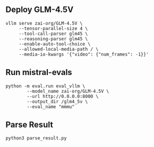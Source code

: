 ## Deploy GLM-4.5V

```
vllm serve zai-org/GLM-4.5V \
     --tensor-parallel-size 4 \
     --tool-call-parser glm45 \
     --reasoning-parser glm45 \
     --enable-auto-tool-choice \
     --allowed-local-media-path / \
     --media-io-kwargs '{"video": {"num_frames": -1}}'
```

## Run mistral-evals
```
python -m eval.run eval_vllm \
        --model_name zai-org/GLM-4.5V \
        --url http://0.0.0.0:8000 \
        --output_dir /glm4_5v \
        --eval_name "mmmu"
```

## Parse Result
```
python3 parse_result.py
```